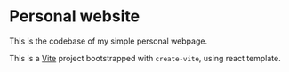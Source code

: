 # Personal website

This is the codebase of my simple personal webpage.

This is a [Vite](https://vite.dev/) project bootstrapped with `create-vite`, using react template.
